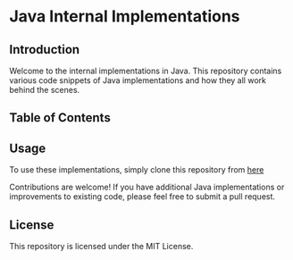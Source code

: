 # Java Internal Implementations

## Introduction

Welcome to the internal implementations in Java. This repository contains various code snippets of Java implementations and how they all work behind the scenes.
## Table of Contents





## Usage

To use these implementations, simply clone this repository from [here](https://github.com/MansiPandey-2002/JAVA_basix)

Contributions are welcome! If you have additional Java implementations or improvements to existing code, please feel free to submit a pull request.

## License

This repository is licensed under the MIT License.


